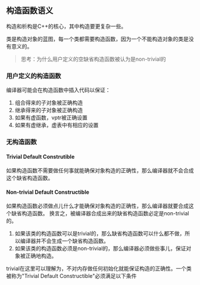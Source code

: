 构造函数语义
---
构造和析构是C++的核心，其中构造要更复杂一些。

类是构造对象的蓝图，每一个类都需要构造函数，因为一个不能构造对象的类是没有意义的。

> 思考：为什么用户定义的空缺省构造函数被认为是non-trivial的

### 用户定义的构造函数

编译器可能会在构造函数中插入代码以保证：

1. 组合得来的子对象被正确构造
2. 继承得来的子对象被正确构造
3. 如果有虚函数，vptr被正确设置
4. 如果有虚继承，虚表中有相应的设置

### 无构造函数

#### Trivial Default Construtible

如果构造函数不需要做任何事就能确保对象构造的正确性，那么编译器就不会合成这个缺省构造函数。

#### Non-trivial Default Constructible

如果构造函数必须做点儿什么才能确保对象构造的正确性，那么编译器就要合成这个缺省构造函数。
换言之，被编译器合成出来的缺省构造函数必定是non-trivial的。

1. 如果该类的构造函数可以是trivial的，那么缺省构造函数可以什么都不做，所以编译器并不会生成一个缺省构造函数。
2. 如果该类的构造函数必须是non-trivial的，那么编译器必须做些事儿，保证对象被正确地构造。

trivial在这里可以理解为，不对内存做任何初始化就能保证构造的正确性。一个类被称为"Trivial Default Constructible"必须满足以下条件




